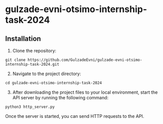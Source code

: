 # gulzade-evni-otsimo-internship-task-2024

## Installation
1. Clone the repository:
```shell
git clone https://github.com/GulzadeEvni/gulzade-evni-otsimo-internship-task-2024.git
```
2. Navigate to the project directory:
```shell
cd gulzade-evni-otsimo-internship-task-2024
```
3. After downloading the project files to your local environment, start the API server by running the following command:
```shell
python3 http_server.py
```
Once the server is started, you can send HTTP requests to the API.

